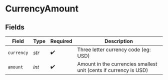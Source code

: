 # CurrencyAmount


## Fields

| Field                                                             | Type                                                              | Required                                                          | Description                                                       |
| ----------------------------------------------------------------- | ----------------------------------------------------------------- | ----------------------------------------------------------------- | ----------------------------------------------------------------- |
| `currency`                                                        | *str*                                                             | :heavy_check_mark:                                                | Three letter currency code (eg: USD)                              |
| `amount`                                                          | *int*                                                             | :heavy_check_mark:                                                | Amount in the currencies smallest unit (cents if currency is USD) |